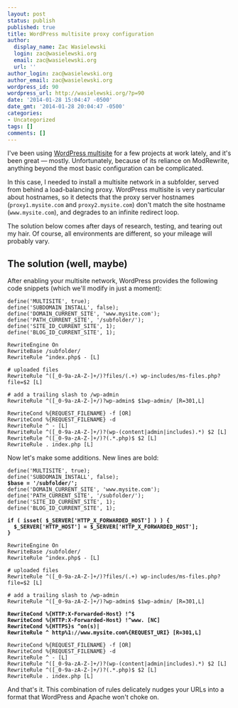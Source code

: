 ```yaml
---
layout: post
status: publish
published: true
title: WordPress multisite proxy configuration
author:
  display_name: Zac Wasielewski
  login: zac@wasielewski.org
  email: zac@wasielewski.org
  url: ''
author_login: zac@wasielewski.org
author_email: zac@wasielewski.org
wordpress_id: 90
wordpress_url: http://wasielewski.org/?p=90
date: '2014-01-28 15:04:47 -0500'
date_gmt: '2014-01-28 20:04:47 -0500'
categories:
- Uncategorized
tags: []
comments: []
---
```

I've been using [WordPress multisite](http://codex.wordpress.org/Create_A_Network) for a few projects at work lately, and it's been great — mostly. Unfortunately, because of its reliance on ModRewrite, anything beyond the most basic configuration can be complicated.

In this case, I needed to install a multisite network in a subfolder, served from behind a load-balancing proxy. WordPress multisite is very particular about hostnames, so it detects that the proxy server hostnames (`proxy1.mysite.com` and `proxy2.mysite.com`) don't match the site hostname (`www.mysite.com`), and degrades to an infinite redirect loop.

The solution below comes after days of research, testing, and tearing out my hair. Of course, all environments are different, so your mileage will probably vary.

## The solution (well, maybe)

After enabling your multisite network, WordPress provides the following code snippets (which we'll modify in just a moment):

<pre><code>define('MULTISITE', true);
define('SUBDOMAIN_INSTALL', false);
define('DOMAIN_CURRENT_SITE', 'www.mysite.com');
define('PATH_CURRENT_SITE', '/subfolder/');
define('SITE_ID_CURRENT_SITE', 1);
define('BLOG_ID_CURRENT_SITE', 1);
</code></pre>

<pre><code>RewriteEngine On
RewriteBase /subfolder/
RewriteRule ^index.php$ - [L]

# uploaded files
RewriteRule ^([_0-9a-zA-Z-]+/)?files/(.+) wp-includes/ms-files.php?file=$2 [L]

# add a trailing slash to /wp-admin
RewriteRule ^([_0-9a-zA-Z-]+/)?wp-admin$ $1wp-admin/ [R=301,L]

RewriteCond %{REQUEST_FILENAME} -f [OR]
RewriteCond %{REQUEST_FILENAME} -d
RewriteRule ^ - [L]
RewriteRule ^([_0-9a-zA-Z-]+/)?(wp-(content|admin|includes).*) $2 [L]
RewriteRule ^([_0-9a-zA-Z-]+/)?(.*.php)$ $2 [L]
RewriteRule . index.php [L]
</code></pre>

Now let's make some additions. New lines are bold:

<pre><code>define('MULTISITE', true);
define('SUBDOMAIN_INSTALL', false);
<strong>$base = '/subfolder/';</strong>
define('DOMAIN_CURRENT_SITE', 'www.mysite.com');
define('PATH_CURRENT_SITE', '/subfolder/');
define('SITE_ID_CURRENT_SITE', 1);
define('BLOG_ID_CURRENT_SITE', 1);

<strong>if ( isset( $_SERVER['HTTP_X_FORWARDED_HOST'] ) ) {
  $_SERVER['HTTP_HOST'] = $_SERVER['HTTP_X_FORWARDED_HOST'];
}</strong>
</code></pre>

<pre><code>RewriteEngine On
RewriteBase /subfolder/
RewriteRule ^index.php$ - [L]

# uploaded files
RewriteRule ^([_0-9a-zA-Z-]+/)?files/(.+) wp-includes/ms-files.php?file=$2 [L]

# add a trailing slash to /wp-admin
RewriteRule ^([_0-9a-zA-Z-]+/)?wp-admin$ $1wp-admin/ [R=301,L]

<strong>RewriteCond %{HTTP:X-Forwarded-Host} !^$
RewriteCond %{HTTP:X-Forwarded-Host} !^www. [NC]
RewriteCond %{HTTPS}s ^on(s)|
RewriteRule ^ http%1://www.mysite.com%{REQUEST_URI} [R=301,L]</strong>

RewriteCond %{REQUEST_FILENAME} -f [OR]
RewriteCond %{REQUEST_FILENAME} -d
RewriteRule ^ - [L]
RewriteRule ^([_0-9a-zA-Z-]+/)?(wp-(content|admin|includes).*) $2 [L]
RewriteRule ^([_0-9a-zA-Z-]+/)?(.*.php)$ $2 [L]
RewriteRule . index.php [L]
</code></pre>

And that's it. This combination of rules delicately nudges your URLs into a format that WordPress and Apache won't choke on.
